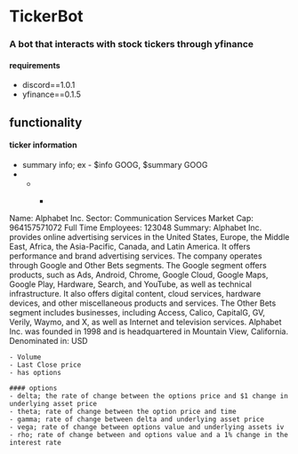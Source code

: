 # TickerBot

### A bot that interacts with stock tickers through yfinance
#### requirements
 - discord==1.0.1
 - yfinance==0.1.5

## functionality

#### ticker information
- summary info; ex - $info GOOG, $summary GOOG
- - - ```Symbol: GOOG
Name: Alphabet Inc.
Sector: Communication Services
Market Cap: 964157571072
Full Time Employees: 123048
Summary: Alphabet Inc. provides online advertising services in the United States, Europe, the Middle East, Africa, the Asia-Pacific, Canada, and Latin America. It offers performance and brand advertising services. The company operates through Google and Other Bets segments. The Google segment offers products, such as Ads, Android, Chrome, Google Cloud, Google Maps, Google Play, Hardware, Search, and YouTube, as well as technical infrastructure. It also offers digital content, cloud services, hardware devices, and other miscellaneous products and services. The Other Bets segment includes businesses, including Access, Calico, CapitalG, GV, Verily, Waymo, and X, as well as Internet and television services. Alphabet Inc. was founded in 1998 and is headquartered in Mountain View, California.
Denominated in: USD
```
- Volume
- Last Close price
- has options

#### options
- delta; the rate of change between the options price and $1 change in underlying asset price
- theta; rate of change between the option price and time
- gamma; rate of change between delta and underlying asset price
- vega; rate of change between options value and underlying assets iv
- rho; rate of change between and options value and a 1% change in the interest rate
